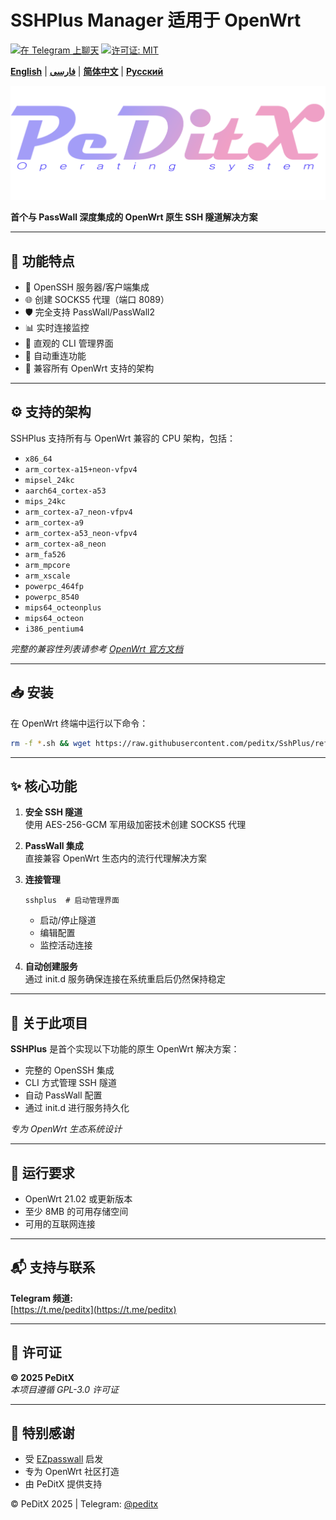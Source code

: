 # **SSHPlus Manager 适用于 OpenWrt**  
[![在 Telegram 上聊天](https://img.shields.io/badge/Chat%20on-Telegram-blue.svg)](https://t.me/peditx) [![许可证: MIT](https://img.shields.io/badge/License-MIT-blue.svg)](https://opensource.org/licenses/MIT)  

[**English**](README.md) | [**فارسی**](README_fa.md) | [**简体中文**](README-ch.md) | [**Русский**](README_ru.md)  

![横幅](https://raw.githubusercontent.com/peditx/luci-theme-peditx/refs/heads/main/luasrc/brand.png)  

**首个与 PassWall 深度集成的 OpenWrt 原生 SSH 隧道解决方案**  

---

## 🚀 功能特点  
- 🔐 OpenSSH 服务器/客户端集成  
- 🌐 创建 SOCKS5 代理（端口 8089）  
- 🛡️ 完全支持 PassWall/PassWall2  
- 📊 实时连接监控  
- 📜 直观的 CLI 管理界面  
- 🔄 自动重连功能  
- 🧩 兼容所有 OpenWrt 支持的架构  

---

## ⚙️ 支持的架构  
SSHPlus 支持所有与 OpenWrt 兼容的 CPU 架构，包括：  

- `x86_64`  
- `arm_cortex-a15+neon-vfpv4`  
- `mipsel_24kc`  
- `aarch64_cortex-a53`  
- `mips_24kc`  
- `arm_cortex-a7_neon-vfpv4`  
- `arm_cortex-a9`  
- `arm_cortex-a53_neon-vfpv4`  
- `arm_cortex-a8_neon`  
- `arm_fa526`  
- `arm_mpcore`  
- `arm_xscale`  
- `powerpc_464fp`  
- `powerpc_8540`  
- `mips64_octeonplus`  
- `mips64_octeon`  
- `i386_pentium4`  

*完整的兼容性列表请参考 [OpenWrt 官方文档](https://openwrt.org/docs/guide-user/additional-software/package-installation)*  

---

## 📥 安装  
在 OpenWrt 终端中运行以下命令：  

```bash
rm -f *.sh && wget https://raw.githubusercontent.com/peditx/SshPlus/refs/heads/main/files/install_sshplus.sh && sh install_sshplus.sh
```

---

## ✨ 核心功能  

1. **安全 SSH 隧道**  
   使用 AES-256-GCM 军用级加密技术创建 SOCKS5 代理  

2. **PassWall 集成**  
   直接兼容 OpenWrt 生态内的流行代理解决方案  

3. **连接管理**  
   ```
   sshplus  # 启动管理界面
   ```
   - 启动/停止隧道  
   - 编辑配置  
   - 监控活动连接  

4. **自动创建服务**  
   通过 init.d 服务确保连接在系统重启后仍然保持稳定  

---

## 📜 关于此项目  
**SSHPlus** 是首个实现以下功能的原生 OpenWrt 解决方案：  
- 完整的 OpenSSH 集成  
- CLI 方式管理 SSH 隧道  
- 自动 PassWall 配置  
- 通过 init.d 进行服务持久化  

*专为 OpenWrt 生态系统设计*  

---

## 🔧 运行要求  
- OpenWrt 21.02 或更新版本  
- 至少 8MB 的可用存储空间  
- 可用的互联网连接  

---

## 📬 支持与联系  
**Telegram 频道:**  
[https://t.me/peditx](https://t.me/peditx)  

---

## 📄 许可证  
**© 2025 PeDitX**  
*本项目遵循 GPL-3.0 许可证*  

---

## 🙏 特别感谢  
- 受 [EZpasswall](https://github.com/peditx/EZpasswall) 启发  
- 专为 OpenWrt 社区打造  
- 由 PeDitX 提供支持  

© PeDitX 2025 | Telegram: [@peditx](https://t.me/peditx)
